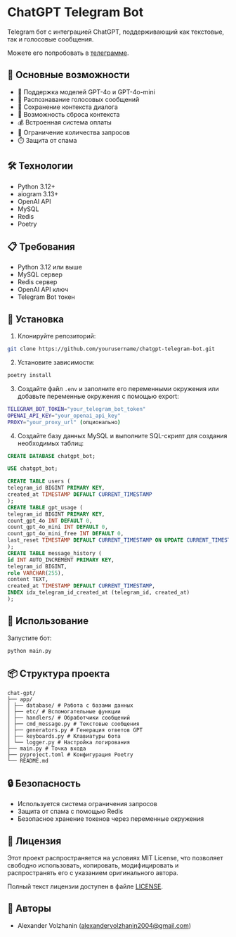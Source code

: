 # ChatGPT Telegram Bot

Telegram бот с интеграцией ChatGPT, поддерживающий как текстовые, так и голосовые сообщения.

Можете его попробовать в [телеграмме](https://t.me/chatgp12e1t_bot).

## 🌟 Основные возможности

- 💬 Поддержка моделей GPT-4o и GPT-4o-mini
- 🎤 Распознавание голосовых сообщений
- 💾 Сохранение контекста диалога
- 🔄 Возможность сброса контекста
- 💰 Встроенная система оплаты
- 🎯 Ограничение количества запросов
- ⏱️ Защита от спама

## 🛠 Технологии

- Python 3.12+
- aiogram 3.13+
- OpenAI API
- MySQL
- Redis
- Poetry

## 📋 Требования

- Python 3.12 или выше
- MySQL сервер
- Redis сервер
- OpenAI API ключ
- Telegram Bot токен

## 🚀 Установка

1. Клонируйте репозиторий:

```bash
git clone https://github.com/yourusername/chatgpt-telegram-bot.git
```

2. Установите зависимости:

```bash
poetry install
```

3. Создайте файл `.env` и заполните его переменными окружения или добавьте переменные окружения с помощью export:

```bash
TELEGRAM_BOT_TOKEN="your_telegram_bot_token"
OPENAI_API_KEY="your_openai_api_key"
PROXY="your_proxy_url" (опционально)
```

4. Создайте базу данных MySQL и выполните SQL-скрипт для создания необходимых таблиц:

```sql
CREATE DATABASE chatgpt_bot;

USE chatgpt_bot;

CREATE TABLE users (
telegram_id BIGINT PRIMARY KEY,
created_at TIMESTAMP DEFAULT CURRENT_TIMESTAMP
);
CREATE TABLE gpt_usage (
telegram_id BIGINT PRIMARY KEY,
count_gpt_4o INT DEFAULT 0,
count_gpt_4o_mini INT DEFAULT 0,
count_gpt_4o_mini_free INT DEFAULT 0,
last_reset TIMESTAMP DEFAULT CURRENT_TIMESTAMP ON UPDATE CURRENT_TIMESTAMP
);
CREATE TABLE message_history (
id INT AUTO_INCREMENT PRIMARY KEY,
telegram_id BIGINT,
role VARCHAR(255),
content TEXT,
created_at TIMESTAMP DEFAULT CURRENT_TIMESTAMP,
INDEX idx_telegram_id_created_at (telegram_id, created_at)
);
```

## 🎯 Использование

Запустите бот:

```bash
python main.py
```

## 📦 Структура проекта

```plaintext
chat-gpt/
├── app/
│ ├── database/ # Работа с базами данных
│ ├── etc/ # Вспомогательные функции
│ ├── handlers/ # Обработчики сообщений
│ ├── cmd_message.py # Текстовые сообщения
│ ├── generators.py # Генерация ответов GPT
│ ├── keyboards.py # Клавиатуры бота
│ └── logger.py # Настройка логирования
├── main.py # Точка входа
├── pyproject.toml # Конфигурация Poetry
└── README.md
```

## 🔒 Безопасность

- Используется система ограничения запросов
- Защита от спама с помощью Redis
- Безопасное хранение токенов через переменные окружения

## 📄 Лицензия

Этот проект распространяется на условиях MIT License, что позволяет свободно использовать, копировать, модифицировать и распространять его с указанием оригинального автора. 

Полный текст лицензии доступен в файле [LICENSE](LICENSE).

## 👥 Авторы

- Alexander Volzhanin (alexandervolzhanin2004@gmail.com)
